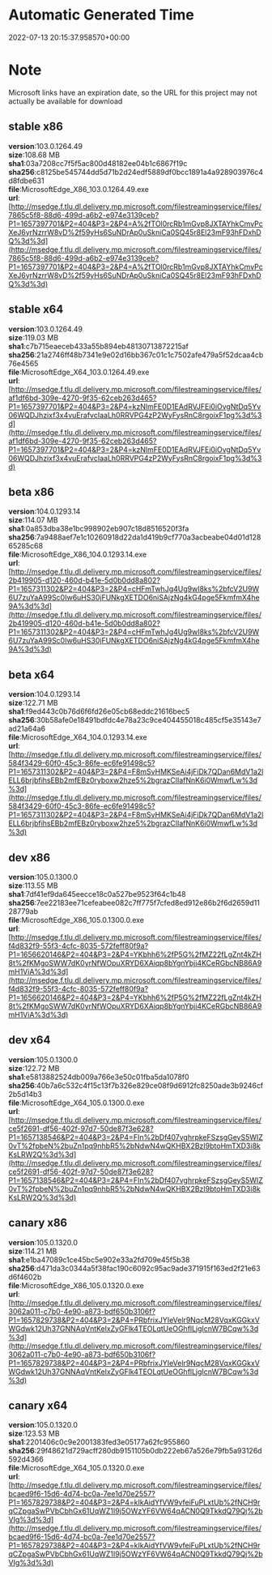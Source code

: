 # Automatic Generated Time
2022-07-13 20:15:37.958570+00:00

# Note
Microsoft links have an expiration date, so the URL for this project may not actually be available for download

## stable x86
**version**:103.0.1264.49  
**size**:108.68 MB  
**sha1**:03a7208cc7f5f5ac800d48182ee04b1c6867f19c  
**sha256**:c8125be545744dd5d71b2d24edf5889df0bcc1891a4a928903976c4d8fdbe631  
**file**:MicrosoftEdge_X86_103.0.1264.49.exe  
**url**:[http://msedge.f.tlu.dl.delivery.mp.microsoft.com/filestreamingservice/files/7865c5f8-88d6-499d-a6b2-e974e3139ceb?P1=1657397701&P2=404&P3=2&P4=A%2fTOl0rcRb1mGvp8JXTAYhkCmvPcXeJ6yrNzrrW8vD%2f59yHs6SuNDrAp0uSkniCa0SQ45r8El23mF93hFDxhDQ%3d%3d](http://msedge.f.tlu.dl.delivery.mp.microsoft.com/filestreamingservice/files/7865c5f8-88d6-499d-a6b2-e974e3139ceb?P1=1657397701&P2=404&P3=2&P4=A%2fTOl0rcRb1mGvp8JXTAYhkCmvPcXeJ6yrNzrrW8vD%2f59yHs6SuNDrAp0uSkniCa0SQ45r8El23mF93hFDxhDQ%3d%3d)  

## stable x64
**version**:103.0.1264.49  
**size**:119.03 MB  
**sha1**:c7b715eaeceb433a55b894eb48130713872215af  
**sha256**:21a2746ff48b7341e9e02d16bb367c01c1c7502afe479a5f52dcaa4cb76e4565  
**file**:MicrosoftEdge_X64_103.0.1264.49.exe  
**url**:[http://msedge.f.tlu.dl.delivery.mp.microsoft.com/filestreamingservice/files/af1df6bd-309e-4270-9f35-62ceb263d465?P1=1657397701&P2=404&P3=2&P4=kzNlmFE0D1EAdRVJFEi0iOvgNtDq5Yv06WQDJhzixf3x4vuErafvcIaaLh0RRVPG4zP2WyFysRnC8rgoixF1pg%3d%3d](http://msedge.f.tlu.dl.delivery.mp.microsoft.com/filestreamingservice/files/af1df6bd-309e-4270-9f35-62ceb263d465?P1=1657397701&P2=404&P3=2&P4=kzNlmFE0D1EAdRVJFEi0iOvgNtDq5Yv06WQDJhzixf3x4vuErafvcIaaLh0RRVPG4zP2WyFysRnC8rgoixF1pg%3d%3d)  

## beta x86
**version**:104.0.1293.14  
**size**:114.07 MB  
**sha1**:0a853dba38e1bc998902eb907c18d8516520f3fa  
**sha256**:7a9488aef7e1c10260918d22da1d419b9cf770a3acbeabe04d01d12865285c68  
**file**:MicrosoftEdge_X86_104.0.1293.14.exe  
**url**:[http://msedge.f.tlu.dl.delivery.mp.microsoft.com/filestreamingservice/files/2b419905-d120-460d-b41e-5d0b0dd8a802?P1=1657311302&P2=404&P3=2&P4=cHFmTwhJg4Ug9wI8ks%2bfcV2U9W6U7zuYaA99Sc0Iw6uHS30jFUNkgXETDO6niSAjzNg4kG4pge5FkmfmX4he9A%3d%3d](http://msedge.f.tlu.dl.delivery.mp.microsoft.com/filestreamingservice/files/2b419905-d120-460d-b41e-5d0b0dd8a802?P1=1657311302&P2=404&P3=2&P4=cHFmTwhJg4Ug9wI8ks%2bfcV2U9W6U7zuYaA99Sc0Iw6uHS30jFUNkgXETDO6niSAjzNg4kG4pge5FkmfmX4he9A%3d%3d)  

## beta x64
**version**:104.0.1293.14  
**size**:122.71 MB  
**sha1**:f9ed443c0b76d6f6fd26e05cb68eddc21616bec5  
**sha256**:30b58afe0e18491bdfdc4e78a23c9ce404455018c485cf5e35143e7ad21a64a6  
**file**:MicrosoftEdge_X64_104.0.1293.14.exe  
**url**:[http://msedge.f.tlu.dl.delivery.mp.microsoft.com/filestreamingservice/files/584f3429-60f0-45c3-86fe-ec6fe91498c5?P1=1657311302&P2=404&P3=2&P4=F8mSvHMKSeAi4jFiDk7QDan6MdV1a2lELL6brjbfihsEBb2mfEBz0ryboxw2hze5%2bgrazClIafNnK6i0WmwfLw%3d%3d](http://msedge.f.tlu.dl.delivery.mp.microsoft.com/filestreamingservice/files/584f3429-60f0-45c3-86fe-ec6fe91498c5?P1=1657311302&P2=404&P3=2&P4=F8mSvHMKSeAi4jFiDk7QDan6MdV1a2lELL6brjbfihsEBb2mfEBz0ryboxw2hze5%2bgrazClIafNnK6i0WmwfLw%3d%3d)  

## dev x86
**version**:105.0.1300.0  
**size**:113.55 MB  
**sha1**:7df41ef9da645eecce18c0a527be9523f64c1b48  
**sha256**:7ee22183ee71cefeabee082c7ff775f7cfed8ed912e86b2f6d2659d1128779ab  
**file**:MicrosoftEdge_X86_105.0.1300.0.exe  
**url**:[http://msedge.f.tlu.dl.delivery.mp.microsoft.com/filestreamingservice/files/f4d832f9-55f3-4cfc-8035-572feff80f9a?P1=1656620146&P2=404&P3=2&P4=YKbhh6%2fP5G%2fMZ22fLgZnt4kZH8t%2fKMgoSWW7dK0yrNfWOpuXRYD6XAiqp8bYgnYbji4KCeRGbcNB86A9mH1ViA%3d%3d](http://msedge.f.tlu.dl.delivery.mp.microsoft.com/filestreamingservice/files/f4d832f9-55f3-4cfc-8035-572feff80f9a?P1=1656620146&P2=404&P3=2&P4=YKbhh6%2fP5G%2fMZ22fLgZnt4kZH8t%2fKMgoSWW7dK0yrNfWOpuXRYD6XAiqp8bYgnYbji4KCeRGbcNB86A9mH1ViA%3d%3d)  

## dev x64
**version**:105.0.1300.0  
**size**:122.72 MB  
**sha1**:e5813882524db009a766e3e50c01fba5da1078f0  
**sha256**:40b7a6c532c4f15c13f7b326e829ce08f9d6912fc8250ade3b9246cf2b5d14b3  
**file**:MicrosoftEdge_X64_105.0.1300.0.exe  
**url**:[http://msedge.f.tlu.dl.delivery.mp.microsoft.com/filestreamingservice/files/ce5f2691-df56-402f-97d7-50de87f3e628?P1=1657138546&P2=404&P3=2&P4=FIn%2bDf407vghrpkeFSzsgGeyS5WIZ0vT%2fpbeN%2buZn1pq9nhbR5%2bNdwN4wQKHBX2BzI9btoHmTXD3i8kKsLRW2Q%3d%3d](http://msedge.f.tlu.dl.delivery.mp.microsoft.com/filestreamingservice/files/ce5f2691-df56-402f-97d7-50de87f3e628?P1=1657138546&P2=404&P3=2&P4=FIn%2bDf407vghrpkeFSzsgGeyS5WIZ0vT%2fpbeN%2buZn1pq9nhbR5%2bNdwN4wQKHBX2BzI9btoHmTXD3i8kKsLRW2Q%3d%3d)  

## canary x86
**version**:105.0.1320.0  
**size**:114.21 MB  
**sha1**:e1ba47089c1ce45bc5e902e33a2fd709e45f5b38  
**sha256**:d471da3c0344a5f38fac190c6092c95ac9ade371915f163ed2f21e63d6f4602b  
**file**:MicrosoftEdge_X86_105.0.1320.0.exe  
**url**:[http://msedge.f.tlu.dl.delivery.mp.microsoft.com/filestreamingservice/files/3062a011-c7b0-4e90-a873-bdf650b3106f?P1=1657829738&P2=404&P3=2&P4=PRbfrixJYIeVelr9NqcM28VqxKGGkxVWGdwk12Uh37GNNAqVntKelxZyGFlk4TEOLqtUeOGhflLjgIcnW7BCqw%3d%3d](http://msedge.f.tlu.dl.delivery.mp.microsoft.com/filestreamingservice/files/3062a011-c7b0-4e90-a873-bdf650b3106f?P1=1657829738&P2=404&P3=2&P4=PRbfrixJYIeVelr9NqcM28VqxKGGkxVWGdwk12Uh37GNNAqVntKelxZyGFlk4TEOLqtUeOGhflLjgIcnW7BCqw%3d%3d)  

## canary x64
**version**:105.0.1320.0  
**size**:123.53 MB  
**sha1**:2201406c0c9e2001383fed3e05177a62fc955860  
**sha256**:29f48621d729acff280db9151105b0db222eb67a526e79fb5a93126d592d4366  
**file**:MicrosoftEdge_X64_105.0.1320.0.exe  
**url**:[http://msedge.f.tlu.dl.delivery.mp.microsoft.com/filestreamingservice/files/bcaed9f6-15d6-4d74-bc0a-7ee1d70e2557?P1=1657829738&P2=404&P3=2&P4=kIkAidYfVW9vfeiFuPLxtUb%2fNCH9rqCZpgaSwPVbCbhGx61UqWZ1I9j5OWzYF6VW64qACN0Q9TkkdQ79Qj%2bVIg%3d%3d](http://msedge.f.tlu.dl.delivery.mp.microsoft.com/filestreamingservice/files/bcaed9f6-15d6-4d74-bc0a-7ee1d70e2557?P1=1657829738&P2=404&P3=2&P4=kIkAidYfVW9vfeiFuPLxtUb%2fNCH9rqCZpgaSwPVbCbhGx61UqWZ1I9j5OWzYF6VW64qACN0Q9TkkdQ79Qj%2bVIg%3d%3d)  

